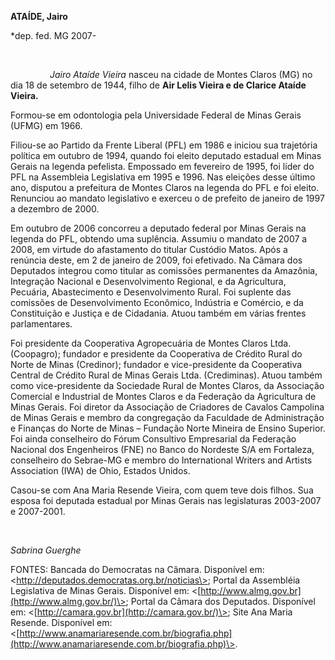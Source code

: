 **ATAÍDE, Jairo**

\*dep. fed. MG 2007-

 

                *Jairo Ataíde Vieira* nasceu na cidade de Montes Claros
(MG) no dia 18 de setembro de 1944, filho de **Air Lelis Vieira e de
Clarice Ataíde Vieira.**

Formou-se em odontologia pela Universidade Federal de Minas Gerais
(UFMG) em 1966.

Filiou-se ao Partido da Frente Liberal (PFL) em 1986 e iniciou sua
trajetória política em outubro de 1994, quando foi eleito deputado
estadual em Minas Gerais na legenda pefelista. Empossado em fevereiro de
1995, foi líder do PFL na Assembleia Legislativa em 1995 e 1996. Nas
eleições desse último ano, disputou a prefeitura de Montes Claros na
legenda do PFL e foi eleito. Renunciou ao mandato legislativo e exerceu
o de prefeito de janeiro de 1997 a dezembro de 2000.

Em outubro de 2006 concorreu a deputado federal por Minas Gerais na
legenda do PFL, obtendo uma suplência. Assumiu o mandato de 2007 a 2008,
em virtude do afastamento do titular Custódio Matos. Após a renúncia
deste, em 2 de janeiro de 2009, foi efetivado. Na Câmara dos Deputados
integrou como titular as comissões permanentes da Amazônia, Integração
Nacional e Desenvolvimento Regional, e da Agricultura, Pecuária,
Abastecimento e Desenvolvimento Rural. Foi suplente das comissões de
Desenvolvimento Econômico, Indústria e Comércio, e da Constituição e
Justiça e de Cidadania. Atuou também em várias frentes parlamentares.

Foi presidente da Cooperativa Agropecuária de Montes Claros Ltda.
(Coopagro); fundador e presidente da Cooperativa de Crédito Rural do
Norte de Minas (Credinor); fundador e vice-presidente da Cooperativa
Central de Crédito Rural de Minas Gerais Ltda. (Crediminas). Atuou
também como vice-presidente da Sociedade Rural de Montes Claros, da
Associação Comercial e Industrial de Montes Claros e da Federação da
Agricultura de Minas Gerais. Foi diretor da Associação de Criadores de
Cavalos Campolina de Minas Gerais e membro da congregação da Faculdade
de Administração e Finanças do Norte de Minas – Fundação Norte Mineira
de Ensino Superior. Foi ainda conselheiro do Fórum Consultivo
Empresarial da Federação Nacional dos Engenheiros (FNE) no Banco do
Nordeste S/A em Fortaleza, conselheiro do Sebrae-MG e membro do
International Writers and Artists Association (IWA) de Ohio, Estados
Unidos.

Casou-se com Ana Maria Resende Vieira, com quem teve dois filhos. Sua
esposa foi deputada estadual por Minas Gerais nas legislaturas 2003-2007
e 2007-2001.

 

*Sabrina Guerghe*

FONTES: Bancada do Democratas na Câmara. Disponível em:
\<http://deputados.democratas.org.br/noticias\>; Portal da Assembléia
Legislativa de Minas Gerais. Disponível em:
\<[http://www.almg.gov.br](http://www.almg.gov.br/)\>; Portal da Câmara
dos Deputados. Disponível em:
\<[http://camara.gov.br](http://camara.gov.br/)\>; Site Ana Maria
Resende. Disponível em:
\<[http://www.anamariaresende.com.br/biografia.php](http://www.anamariaresende.com.br/biografia.php)\>.
